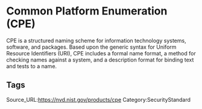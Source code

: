 # Common Platform Enumeration (CPE)

CPE is a structured naming scheme for information technology systems, software, and packages. Based upon the generic syntax for Uniform Resource Identifiers (URI), CPE includes a formal name format, a method for checking names against a system, and a description format for binding text and tests to a name.

## Tags

Source_URL:https://nvd.nist.gov/products/cpe
Category:SecurityStandard
